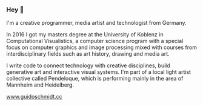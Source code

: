 ### Hey 👋

I'm a creative programmer, media artist and technologist from Germany.

In 2016 I got my masters degree at the University of Koblenz in Computational Visualistics, a computer science program with a special focus on computer graphics and image processing mixed with courses from interdisciplinary fields such as art history, drawing and media art.

I write code to connect technology with creative disciplines, build generative art and interactive visual systems. I'm part of a local light artist collective called Pendeloque, which is performing mainly in the area of Mannheim and Heidelberg.

www.guidoschmidt.cc
